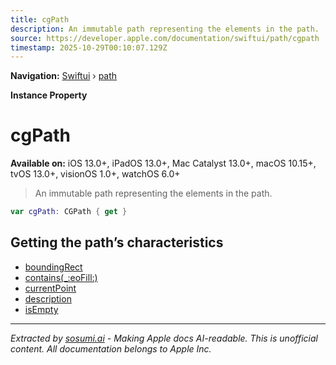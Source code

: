 ```yaml
---
title: cgPath
description: An immutable path representing the elements in the path.
source: https://developer.apple.com/documentation/swiftui/path/cgpath
timestamp: 2025-10-29T00:10:07.129Z
---
```


**Navigation:** [Swiftui](/documentation/swiftui) › [path](/documentation/swiftui/path)

**Instance Property**

# cgPath

**Available on:** iOS 13.0+, iPadOS 13.0+, Mac Catalyst 13.0+, macOS 10.15+, tvOS 13.0+, visionOS 1.0+, watchOS 6.0+

> An immutable path representing the elements in the path.

```swift
var cgPath: CGPath { get }
```

## Getting the path’s characteristics

- [boundingRect](/documentation/swiftui/path/boundingrect)
- [contains(_:eoFill:)](/documentation/swiftui/path/contains(_:eofill:))
- [currentPoint](/documentation/swiftui/path/currentpoint)
- [description](/documentation/swiftui/path/description)
- [isEmpty](/documentation/swiftui/path/isempty)

---

*Extracted by [sosumi.ai](https://sosumi.ai) - Making Apple docs AI-readable.*
*This is unofficial content. All documentation belongs to Apple Inc.*
